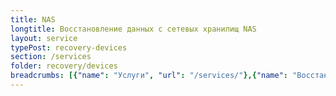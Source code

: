 ```yaml
---
title: NAS
longtitle: Восстановление данных с сетевых хранилищ NAS
layout: service
typePost: recovery-devices
section: /services
folder: recovery/devices
breadcrumbs: [{"name": "Услуги", "url": "/services/"},{"name": "Восстановление данных", "url": "/services/recovery/"},{"name": "Устройства", "url":  "/services/recovery/devices/"}]
---
```

